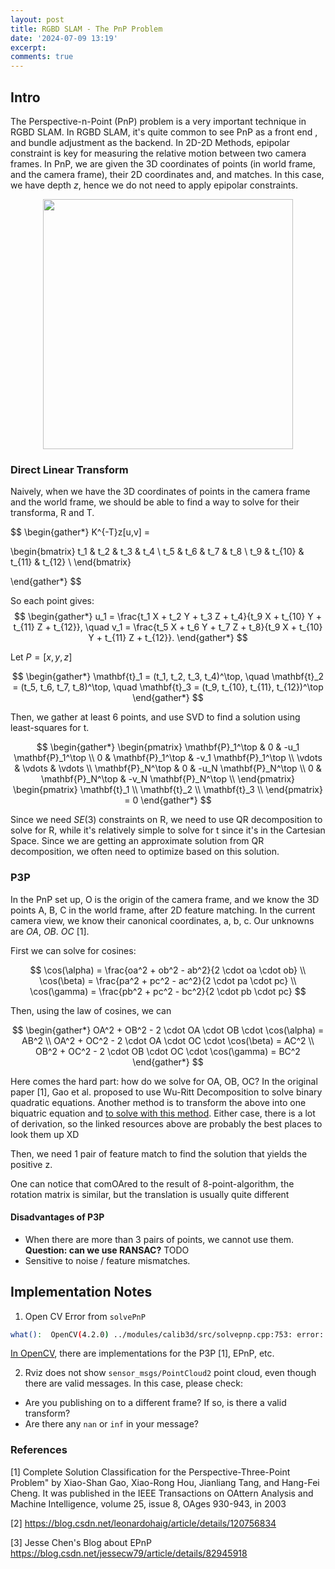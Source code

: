 ```yaml
---
layout: post
title: RGBD SLAM - The PnP Problem
date: '2024-07-09 13:19'
excerpt: 
comments: true
---
```


## Intro

The Perspective-n-Point (PnP) problem is a very important technique in RGBD SLAM. In RGBD SLAM, it's quite common to see PnP as a front end , and bundle adjustment as the backend. In 2D-2D Methods, epipolar constraint is key for measuring the relative motion between two camera frames. In PnP, we are given the 3D coordinates of points (in world frame, and the camera frame), their 2D coordinates and, and matches. In this case, we have depth $z$, hence we do not need to apply epipolar constraints.

<p align="center">
<img src="https://github.com/RicoJia/The-Dream-Robot/assets/39393023/c52064b4-ddaf-40ed-974a-cf30dc0addb9" height="400" width="width"/>
</p>

### Direct Linear Transform

Naively, when we have the 3D coordinates of points in the camera frame and the world frame, we should be able to find a way to solve for their transforma, R and T.

$$
\begin{gather*}
K^{-T}z[u,v] = 

\begin{bmatrix}
t_1 & t_2 & t_3 & t_4 \\
t_5 & t_6 & t_7 & t_8 \\
t_9 & t_{10} & t_{11} & t_{12} \\
\end{bmatrix}

\end{gather*}
$$

So each point gives:
$$
\begin{gather*}
u_1 = \frac{t_1 X + t_2 Y + t_3 Z + t_4}{t_9 X + t_{10} Y + t_{11} Z + t_{12}}, \quad
v_1 = \frac{t_5 X + t_6 Y + t_7 Z + t_8}{t_9 X + t_{10} Y + t_{11} Z + t_{12}}.
\end{gather*}
$$

Let $P=[x,y,z]$

$$
\begin{gather*}
\mathbf{t}_1 = (t_1, t_2, t_3, t_4)^\top, \quad
\mathbf{t}_2 = (t_5, t_6, t_7, t_8)^\top, \quad
\mathbf{t}_3 = (t_9, t_{10}, t_{11}, t_{12})^\top
\end{gather*}
$$

Then, we gather at least 6 points, and use SVD to find a solution using least-squares for t.

$$
\begin{gather*}
\begin{pmatrix}
\mathbf{P}_1^\top & 0 & -u_1 \mathbf{P}_1^\top \\
0 & \mathbf{P}_1^\top & -v_1 \mathbf{P}_1^\top \\
\vdots & \vdots & \vdots \\
\mathbf{P}_N^\top & 0 & -u_N \mathbf{P}_N^\top \\
0 & \mathbf{P}_N^\top & -v_N \mathbf{P}_N^\top \\
\end{pmatrix}
\begin{pmatrix}
\mathbf{t}_1 \\
\mathbf{t}_2 \\
\mathbf{t}_3 \\
\end{pmatrix}
= 0
\end{gather*}
$$

Since we need $SE(3)$ constraints on R, we need to use QR decomposition to solve for R, while it's relatively simple to solve for t since it's in the Cartesian Space. Since we are getting an approximate solution from QR decomposition, we often need to optimize based on this solution.

### P3P

In the PnP set up, O is the origin of the camera frame, and we know the 3D points A, B, C in the world frame, after 2D feature matching. In the current camera view, we know their canonical coordinates, a, b, c. Our unknowns are $OA$, $OB$. $OC$ [1]. 

First we can solve for cosines:

$$
\cos(\alpha) = \frac{oa^2 + ob^2 - ab^2}{2 \cdot oa \cdot ob}
\\
\cos(\beta) = \frac{pa^2 + pc^2 - ac^2}{2 \cdot pa \cdot pc}
\\
\cos(\gamma) = \frac{pb^2 + pc^2 - bc^2}{2 \cdot pb \cdot pc}
$$

Then, using the law of cosines, we can 

$$
\begin{gather*}
OA^2 + OB^2 - 2 \cdot OA \cdot OB \cdot \cos(\alpha) = AB^2
\\
OA^2 + OC^2 - 2 \cdot OA \cdot OC \cdot \cos(\beta) = AC^2
\\
OB^2 + OC^2 - 2 \cdot OB \cdot OC \cdot \cos(\gamma) = BC^2
\end{gather*}
$$

Here comes the hard part: how do we solve for OA, OB, OC? In the original paper [1], Gao et al. proposed to use Wu-Ritt Decomposition to solve binary quadratic equations. Another method is to transform the above into one biquatric equation and [to solve with this method](https://mathworld.wolfram.com/QuarticEquation.html). Either case, there is a lot of derivation, so the linked resources above are probably the best places to look them up XD


Then, we need 1 pair of feature match to find the solution that yields the positive z.

One can notice that comOAred to the result of 8-point-algorithm, the rotation matrix is similar, but the translation is usually quite different

#### Disadvantages of P3P

- When there are more than 3 pairs of points, we cannot use them. **Question: can we use RANSAC?** TODO
- Sensitive to noise / feature mismatches.

## Implementation Notes

1. Open CV Error from `solvePnP`

```bash
what():  OpenCV(4.2.0) ../modules/calib3d/src/solvepnp.cpp:753: error: (-215:Assertion failed) ( (npoints >= 4) || (npoints == 3 && flags == SOLVEPNP_ITERATIVE && useExtrinsicGuess) ) && npoints == std::max(ipoints.checkVector(2, CV_32F), ipoints.checkVector(2, CV_64F)) in function 'solvePnPGeneric'
```

[In OpenCV](https://docs.opencv.org/4.x/d5/d1f/calib3d_solvePnP.html), there are implementations for the P3P [1], EPnP, etc.

2. Rviz does not show `sensor_msgs/PointCloud2` point cloud, even though there are valid messages. In this case, please check:

- Are you publishing on to a different frame? If so, is there a valid transform?
- Are there any `nan` or `inf` in your message? 

### References

[1] Complete Solution Classification for the Perspective-Three-Point Problem" by Xiao-Shan Gao, Xiao-Rong Hou, Jianliang Tang, and Hang-Fei Cheng. It was published in the IEEE Transactions on OAttern Analysis and Machine Intelligence, volume 25, issue 8, OAges 930-943, in 2003

[2] https://blog.csdn.net/leonardohaig/article/details/120756834

[3] Jesse Chen's Blog about EPnP https://blog.csdn.net/jessecw79/article/details/82945918